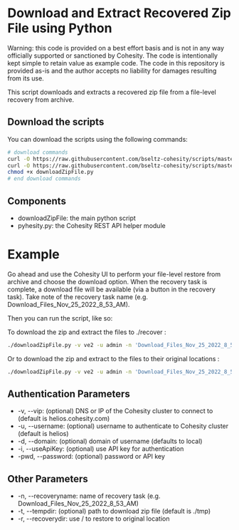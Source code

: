 # Download and Extract Recovered Zip File using Python

Warning: this code is provided on a best effort basis and is not in any way officially supported or sanctioned by Cohesity. The code is intentionally kept simple to retain value as example code. The code in this repository is provided as-is and the author accepts no liability for damages resulting from its use.

This script downloads and extracts a recovered zip file from a file-level recovery from archive.

## Download the scripts

You can download the scripts using the following commands:

```bash
# download commands
curl -O https://raw.githubusercontent.com/bseltz-cohesity/scripts/master/python/downloadZipFile/downloadZipFile.py
curl -O https://raw.githubusercontent.com/bseltz-cohesity/scripts/master/python/pyhesity.py
chmod +x downloadZipFile.py
# end download commands
```

## Components

* downloadZipFile: the main python script
* pyhesity.py: the Cohesity REST API helper module

# Example

Go ahead and use the Cohesity UI to perform your file-level restore from archive and choose the download option. When the recovery task is complete, a download file will be available (via a button in the recovery task). Take note of the recovery task name (e.g. Download_Files_Nov_25_2022_8_53_AM).

Then you can run the script, like so:

To download the zip and extract the files to ./recover :

```bash
./downloadZipFile.py -v ve2 -u admin -n 'Download_Files_Nov_25_2022_8_53_AM' -r ./recover
```

Or to download the zip and extract to the files to their original locations :

```bash
./downloadZipFile.py -v ve2 -u admin -n 'Download_Files_Nov_25_2022_8_53_AM' -r /
```

## Authentication Parameters

* -v, --vip: (optional) DNS or IP of the Cohesity cluster to connect to (default is helios.cohesity.com)
* -u, --username: (optional) username to authenticate to Cohesity cluster (default is helios)
* -d, --domain: (optional) domain of username (defaults to local)
* -i, --useApiKey: (optional) use API key for authentication
* -pwd, --password: (optional) password or API key

## Other Parameters

* -n, --recoveryname: name of recovery task (e.g. Download_Files_Nov_25_2022_8_53_AM)
* -t, --tempdir: (optional) path to download zip file (default is ./tmp)
* -r, --recoverydir: use / to restore to original location
